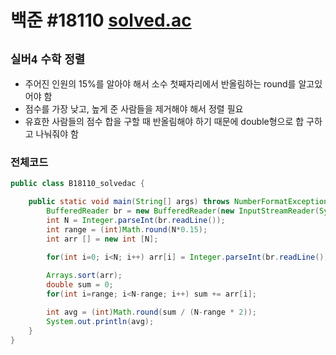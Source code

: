 # 백준 #18110 [solved.ac](https://www.acmicpc.net/problem/18110)
`실버4` `수학` `정렬`
---
- 주어진 인원의 15%를 알아야 해서 소수 첫째자리에서 반올림하는 round를 알고있어야 함
- 점수를 가장 낮고, 높게 준 사람들을 제거해야 해서 정렬 필요
- 유효한 사람들의 점수 합을 구할 때 반올림해야 하기 때문에 double형으로 합 구하고 나눠줘야 함

### 전체코드
```java
public class B18110_solvedac {

	public static void main(String[] args) throws NumberFormatException, IOException {
		BufferedReader br = new BufferedReader(new InputStreamReader(System.in));
		int N = Integer.parseInt(br.readLine());
		int range = (int)Math.round(N*0.15);
		int arr [] = new int [N];

		for(int i=0; i<N; i++) arr[i] = Integer.parseInt(br.readLine());
		
		Arrays.sort(arr);
		double sum = 0;
		for(int i=range; i<N-range; i++) sum += arr[i];

		int avg = (int)Math.round(sum / (N-range * 2));
		System.out.println(avg);
	}
}
```

